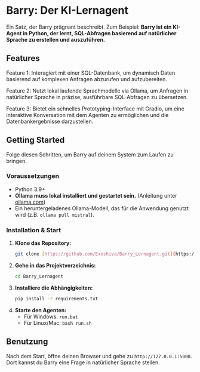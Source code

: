 # Barry: Der KI-Lernagent

Ein Satz, der Barry prägnant beschreibt. Zum Beispiel: 
**Barry ist ein KI-Agent in Python, der lernt, SQL-Abfragen basierend auf natürlicher Sprache zu erstellen und auszuführen.**

## Features

Feature 1: Interagiert mit einer SQL-Datenbank, um dynamisch Daten basierend auf komplexen Anfragen abzurufen und aufzubereiten.

Feature 2: Nutzt lokal laufende Sprachmodelle via Ollama, um Anfragen in natürlicher Sprache in präzise, ausführbare SQL-Abfragen zu übersetzen.

Feature 3: Bietet ein schnelles Prototyping-Interface mit Gradio, um eine interaktive Konversation mit dem Agenten zu ermöglichen und die Datenbankergebnisse darzustellen.

## Getting Started

Folge diesen Schritten, um Barry auf deinem System zum Laufen zu bringen.

### Voraussetzungen

* Python 3.9+
* **Ollama muss lokal installiert und gestartet sein.** (Anleitung unter [ollama.com](https://ollama.com/))
* Ein heruntergeladenes Ollama-Modell, das für die Anwendung genutzt wird (z.B. `ollama pull mistral`).

### Installation & Start

1.  **Klone das Repository:**
    ```bash
    git clone [https://github.com/Exoshiva/Barry_Lernagent.git](https://github.com/Exoshiva/Barry_Lernagent.git)
    ```
2.  **Gehe in das Projektverzeichnis:**
    ```bash
    cd Barry_Lernagent
    ```
3.  **Installiere die Abhängigkeiten:**
    ```bash
    pip install -r requirements.txt
    ```
4.  **Starte den Agenten:**
    * Für Windows: `run.bat`
    * Für Linux/Mac: `bash run.sh`

## Benutzung

Nach dem Start, öffne deinen Browser und gehe zu `http://127.0.0.1:5000`. Dort kannst du Barry eine Frage in natürlicher Sprache stellen.
